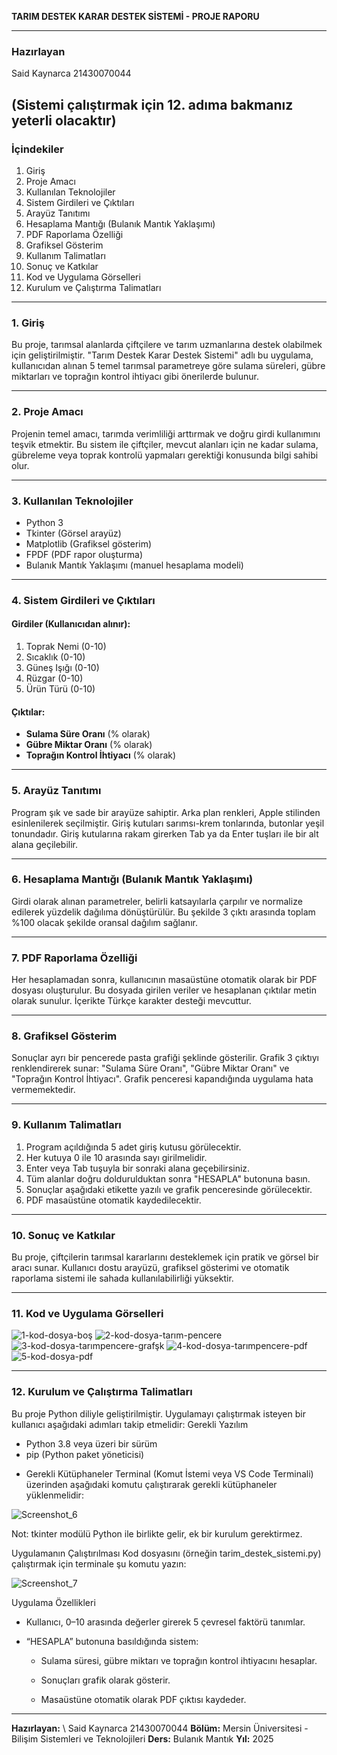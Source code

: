 **TARIM DESTEK KARAR DESTEK SİSTEMİ - PROJE RAPORU**

---
### Hazırlayan

Said Kaynarca 21430070044

(Sistemi çalıştırmak için 12. adıma bakmanız yeterli olacaktır)
---

### İçindekiler

1. Giriş
2. Proje Amacı
3. Kullanılan Teknolojiler
4. Sistem Girdileri ve Çıktıları
5. Arayüz Tanıtımı
6. Hesaplama Mantığı (Bulanık Mantık Yaklaşımı)
7. PDF Raporlama Özelliği
8. Grafiksel Gösterim
9. Kullanım Talimatları
10. Sonuç ve Katkılar
11. Kod ve Uygulama Görselleri
12. Kurulum ve Çalıştırma Talimatları
---

### 1. Giriş

Bu proje, tarımsal alanlarda çiftçilere ve tarım uzmanlarına destek olabilmek için geliştirilmiştir. "Tarım Destek Karar Destek Sistemi" adlı bu uygulama, kullanıcıdan alınan 5 temel tarımsal parametreye göre sulama süreleri, gübre miktarları ve toprağın kontrol ihtiyacı gibi önerilerde bulunur.

---

### 2. Proje Amacı

Projenin temel amacı, tarımda verimliliği arttırmak ve doğru girdi kullanımını teşvik etmektir. Bu sistem ile çiftçiler, mevcut alanları için ne kadar sulama, gübreleme veya toprak kontrolü yapmaları gerektiği konusunda bilgi sahibi olur.

---

### 3. Kullanılan Teknolojiler

* Python 3
* Tkinter (Görsel arayüz)
* Matplotlib (Grafiksel gösterim)
* FPDF (PDF rapor oluşturma)
* Bulanık Mantık Yaklaşımı (manuel hesaplama modeli)

---

### 4. Sistem Girdileri ve Çıktıları

#### Girdiler (Kullanıcıdan alınır):

1. Toprak Nemi (0-10)
2. Sıcaklık (0-10)
3. Güneş Işığı (0-10)
4. Rüzgar (0-10)
5. Ürün Türü (0-10)

#### Çıktılar:

* **Sulama Süre Oranı** (% olarak)
* **Gübre Miktar Oranı** (% olarak)
* **Toprağın Kontrol İhtiyacı** (% olarak)

---

### 5. Arayüz Tanıtımı

Program şık ve sade bir arayüze sahiptir. Arka plan renkleri, Apple stilinden esinlenilerek seçilmiştir. Giriş kutuları sarımsı-krem tonlarında, butonlar yeşil tonundadır. Giriş kutularına rakam girerken Tab ya da Enter tuşları ile bir alt alana geçilebilir.

---

### 6. Hesaplama Mantığı (Bulanık Mantık Yaklaşımı)

Girdi olarak alınan parametreler, belirli katsayılarla çarpılır ve normalize edilerek yüzdelik dağılıma dönüştürülür. Bu şekilde 3 çıktı arasında toplam %100 olacak şekilde oransal dağılım sağlanır.

---

### 7. PDF Raporlama Özelliği

Her hesaplamadan sonra, kullanıcının masaüstüne otomatik olarak bir PDF dosyası oluşturulur. Bu dosyada girilen veriler ve hesaplanan çıktılar metin olarak sunulur. İçerikte Türkçe karakter desteği mevcuttur.

---

### 8. Grafiksel Gösterim

Sonuçlar ayrı bir pencerede pasta grafiği şeklinde gösterilir. Grafik 3 çıktıyı renklendirerek sunar: "Sulama Süre Oranı", "Gübre Miktar Oranı" ve "Toprağın Kontrol İhtiyacı". Grafik penceresi kapandığında uygulama hata vermemektedir.

---

### 9. Kullanım Talimatları

1. Program açıldığında 5 adet giriş kutusu görülecektir.
2. Her kutuya 0 ile 10 arasında sayı girilmelidir.
3. Enter veya Tab tuşuyla bir sonraki alana geçebilirsiniz.
4. Tüm alanlar doğru doldurulduktan sonra "HESAPLA" butonuna basın.
5. Sonuçlar aşağıdaki etikette yazılı ve grafik penceresinde görülecektir.
6. PDF masaüstüne otomatik kaydedilecektir.

---

### 10. Sonuç ve Katkılar

Bu proje, çiftçilerin tarımsal kararlarını desteklemek için pratik ve görsel bir aracı sunar. Kullanıcı dostu arayüzü, grafiksel gösterimi ve otomatik raporlama sistemi ile sahada kullanılabilirliği yüksektir.

---
### 11. Kod ve Uygulama Görselleri


![1-kod-dosya-boş](https://github.com/user-attachments/assets/ee24c2fa-6c53-4c6d-ace0-43d3f914b29a)
![2-kod-dosya-tarım-pencere](https://github.com/user-attachments/assets/918328ef-b4b4-47ba-ba65-f101657301b7)
![3-kod-dosya-tarımpencere-grafşk](https://github.com/user-attachments/assets/8c78207d-8812-4885-a7a2-d49e04c92c14)
![4-kod-dosya-tarımpencere-pdf](https://github.com/user-attachments/assets/7046f6fc-adda-436f-9a18-ba7b28c7c85a)
![5-kod-dosya-pdf](https://github.com/user-attachments/assets/65d37ee4-fe4c-4716-b1be-09be48ab6d8a)

---
### 12. Kurulum ve Çalıştırma Talimatları
Bu proje Python diliyle geliştirilmiştir. Uygulamayı çalıştırmak isteyen bir kullanıcı aşağıdaki adımları takip etmelidir:
Gerekli Yazılım
- Python 3.8 veya üzeri bir sürüm
- pip (Python paket yöneticisi)

* Gerekli Kütüphaneler
Terminal (Komut İstemi veya VS Code Terminali) üzerinden aşağıdaki komutu çalıştırarak gerekli kütüphaneler yüklenmelidir:

![Screenshot_6](https://github.com/user-attachments/assets/c46db54a-dda5-4c3d-ba27-e67abe63454c)

Not: tkinter modülü Python ile birlikte gelir, ek bir kurulum gerektirmez.

Uygulamanın Çalıştırılması
Kod dosyasını (örneğin tarim_destek_sistemi.py) çalıştırmak için terminale şu komutu yazın:

![Screenshot_7](https://github.com/user-attachments/assets/b74ae94f-8595-4bd9-9065-fa696ad70fe8)

Uygulama Özellikleri
- Kullanıcı, 0–10 arasında değerler girerek 5 çevresel faktörü tanımlar.

- “HESAPLA” butonuna basıldığında sistem:

  - Sulama süresi, gübre miktarı ve toprağın kontrol ihtiyacını hesaplar.

  - Sonuçları grafik olarak gösterir.

  - Masaüstüne otomatik olarak PDF çıktısı kaydeder.


---
**Hazırlayan:** \ Said Kaynarca 21430070044
**Bölüm:** Mersin Üniversitesi - Bilişim Sistemleri ve Teknolojileri
**Ders:** Bulanık Mantık
**Yıl:** 2025
